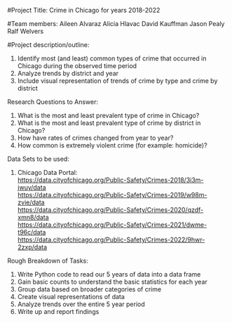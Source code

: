 #Project Title:
Crime in Chicago for years 2018-2022

#Team members:
Aileen Alvaraz
Alicia Hlavac
David Kauffman
Jason Pealy
Ralf Welvers

#Project description/outline:
1) Identify most (and least) common types of crime that occurred in Chicago during the observed time period
2) Analyze trends by district and year
3) Include visual representation of trends of crime by type and crime by district

Research Questions to Answer:
1) What is the most and least prevalent type of crime in Chicago?
2) What is the most and least prevalent type of crime by district in Chicago?
3) How have rates of crimes changed from year to year?
4) How common is extremely violent crime (for example: homicide)?

Data Sets to be used:
1) Chicago Data Portal:   
    https://data.cityofchicago.org/Public-Safety/Crimes-2018/3i3m-jwuy/data  
    https://data.cityofchicago.org/Public-Safety/Crimes-2019/w98m-zvie/data  
    https://data.cityofchicago.org/Public-Safety/Crimes-2020/qzdf-xmn8/data  
    https://data.cityofchicago.org/Public-Safety/Crimes-2021/dwme-t96c/data  
    https://data.cityofchicago.org/Public-Safety/Crimes-2022/9hwr-2zxp/data  

Rough Breakdown of Tasks:
1) Write Python code to read our 5 years of data into a data frame
2) Gain basic counts to understand the basic statistics for each year
3) Group data based on broader categories of crime
4) Create visual representations of data 
5) Analyze trends over the entire 5 year period
6) Write up and report findings 


